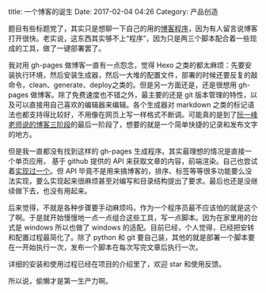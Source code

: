 title: 一个博客的诞生
Date: 2017-02-04 04:26
Category: 产品创造

题目有些标题党了，其实只是想聊一下自己的用的[博客程序](https://github.com/jswh/jswh.github.io)，因为有人留言说博客打开很快。老实说，这东西其实够不上“程序”，因为只是两三个脚本配合着一些现成的工具，做了一键部署罢了。

我对用 gh-pages 做博客一直有一点怨念，觉得 Hexo 之类的都太麻烦：先要安装执行环境，然后安装生成器，然后一大堆的配置文件，部署的时候还要反复的敲命令，clean、generate、deploy之类的。但是另一方面还是，还是很想用 gh-pages 做博客。除了免费速度也不错之外，最主要的还是 git 版本管理的特性，以及可以直接用自己喜欢的编辑器来编辑。各个生成器对 markdown 之类的标记语法也都支持得比较好，不用像在网页上写一样格式不断调。可能真的是到了[阮一峰老师说的博客三阶段](http://www.ruanyifeng.com/blog/2012/08/blogging_with_jekyll.html)的最后一阶段了，想要的就是一个简单快捷的记录和发布文字的地方。

但是我一直都没有找到这样的 gh-pages 生成程序。其实最理想的情况是直接一个单页应用， 基于 github 提供的 API 来获取文章的内容，前端渲染。自己也尝试着[实现过一个](https://github.com/jswh/MDBlog)。但 API 毕竟不是用来搞博客的，排序、标签等等很多功能要么没法实现，要么实现起来很麻烦甚至对编写和目录结构提出了要求。最后也还是没继续做下去，也没有用起来。

后来觉得，不就是各种步骤要手动麻烦吗，作为一个程序员最不应该怕的就是这个了啊。于是就开始慢慢地一点一点组合这些工具，写一点脚本。因为在家里用的台式是 windows 所以也做了 windows 的适配。目前已经，个人觉得，已经把安转和配置过程最简化了。除了 python 和 git 要自己装，其他的就是部署一个脚本要在一开始执行一次，发布一个脚本在每次写完文章后执行一次。

详细的安装和使用过程已经在项目的介绍里了，欢迎 star 和使用反馈。

所以说，偷懒才是第一生产力啊。